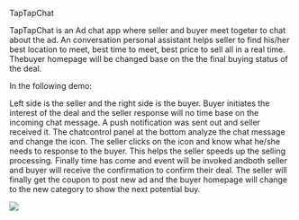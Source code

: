 TapTapChat

TapTapChat is an Ad chat app where seller and buyer meet togeter to chat about the ad. An conversation personal assistant helps seller to find his/her best location to meet, best time to meet, best price to sell all in a real time. Thebuyer homepage will be changed base on the the final buying status of the deal. 

In the following demo: 

Left side is the seller and the right side is the buyer. Buyer initiates the interest of the deal and the seller response will no time base on the incoming chat message. A push notification was sent out and seller received it. The chatcontrol panel at the bottom analyze the chat message and change the icon. The seller clicks on the icon and know what he/she needs to response to the buyer. This helps the seller speeds up the selling processing. Finally time has come and event will be invoked andboth seller and buyer will receive the confirmation to confirm their deal. The seller will finally get the coupon to post new ad and the buyer homepage will change to the new category to show the next potential buy. 


<IMG SRC="https://github.com/cassiomo/taptapchat/blob/master/taptapchatfinal3.gif">

